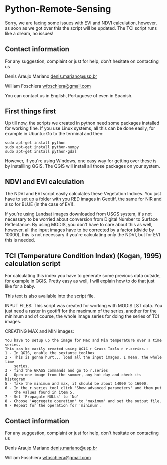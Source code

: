 Python-Remote-Sensing
=====================

Sorry, we are facing some issues with EVI and NDVI calculation, however, as soon as we got over this the script will be updated. The TCI script runs like a dream, no issues!

Contact information
-------------------
For any suggestion, complaint or just for help, don't hesitate on contacting us

 Denis Araujo Mariano
 denis.mariano@usp.br
 
 William Foschiera
 wfoschiera@gmail.com

You can contact us in English, Portuguese of even in Spanish.

First things first
---------------------------
Up till now, the scripts we created in python need some packages installed for working fine. If you use Linux systems, all this can be done easily, for example in Ubuntu:
Go to the terminal and then:

    sudo apt-get install python
    sudo apt-get install python-numpy
    sudo apt-get install python-gdal

However, if you're using Windows, one easy way for getting over these is by installling QGIS. 
The QGIS will install all those packages on your system.

NDVI and EVI calculation
------------------------

The NDVI and EVI script easily calculates these Vegetation Indices.
You just have to set up a folder with you RED images in Geotiff, the same for NIR and also for BLUE (in the case of EVI).

If you're using Landsat images downloaded from USGS system, it's not necessary to be worried about conversion from Digital Number to Surface Reflectance.
By using MODIS, you don't have to care about this as well, however, all the input images have to be corrected by a factor (divide by 10000), this is not necessary if you're calculating only the NDVI, but for EVI this is needed.


TCI (Temperature Condition Index) (Kogan, 1995) calculation script
------------------------------------------------------------------
For calculating this index you have to generate some previous data outside, for example in QGIS. Pretty easy as well, I will explain how to do that just like for a baby.

This text is also available into the script file.

INPUT FILES:
    This script was created for working with MODIS LST data.
    You just need a raster in geotiff for the maximum of the series, another
    for the minimum and of course, the whole image series for doing the
    series of TCI images.

CREATING MAX and MIN images:

    You have to setup up the image for Max and Min temperature over a time series.
    This can be easily created using QGIS > Grass Tools > r.series.:
    1 - In QGIS, enable the sextante toolbox
    2 - This is gonna hurt... load all the input images, I mean, the whole time
        series. 
    3 - find the GRASS commands and go to r.series
    4 - Open one image from the summer, any hot day and check its histogram
    5 - Take the minimum and max, it should be about 14000 to 16000.
    6 - In the r.series tool click 'Show advanced parameters' and them put
        the values found in item 5.
    7 - Set 'Propagate NULLs' to 'No'
    8 - Choose 'Aggregate operation' to 'maximum' and set the output file.
    9 - Repeat for the operation for 'mininum'.
    
Contact information
-------------------
For any suggestion, complaint or just for help, don't hesitate on contacting us

 Denis Araujo Mariano
 denis.mariano@usp.br
 
 William Foschiera
 wfoschiera@gmail.com
